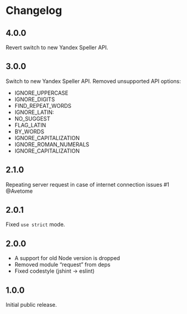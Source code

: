 # Changelog

## 4.0.0
Revert switch to new Yandex Speller API.

## 3.0.0
Switch to new Yandex Speller API.
Removed unsupported API options:
- IGNORE_UPPERCASE
- IGNORE_DIGITS
- FIND_REPEAT_WORDS
- IGNORE_LATIN:
- NO_SUGGEST
- FLAG_LATIN
- BY_WORDS
- IGNORE_CAPITALIZATION
- IGNORE_ROMAN_NUMERALS
- IGNORE_CAPITALIZATION

## 2.1.0
Repeating server request in case of internet connection issues #1 @Avetome

## 2.0.1
Fixed `use strict` mode.

## 2.0.0
- A support for old Node version is dropped
- Removed module “request” from deps
- Fixed codestyle (jshint → eslint)

## 1.0.0
Initial public release.
